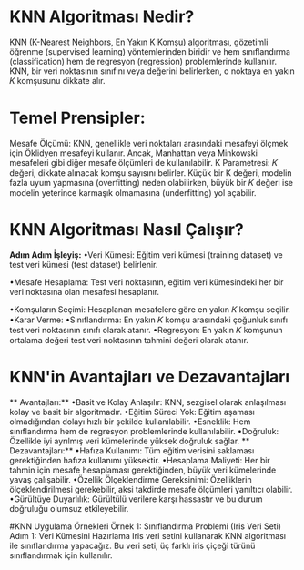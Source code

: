 # KNN Algoritması Nedir?
KNN (K-Nearest Neighbors, En Yakın K Komşu) algoritması, gözetimli öğrenme (supervised learning) yöntemlerinden biridir ve hem sınıflandırma (classification) hem de regresyon (regression) problemlerinde kullanılır. 
KNN, bir veri noktasının sınıfını veya değerini belirlerken, o noktaya en yakın 𝐾 komşusunu dikkate alır.

# Temel Prensipler:
Mesafe Ölçümü: KNN, genellikle veri noktaları arasındaki mesafeyi ölçmek için Öklidyen mesafeyi kullanır. Ancak, Manhattan veya Minkowski mesafeleri gibi diğer mesafe ölçümleri de kullanılabilir.
K Parametresi: 
𝐾 değeri, dikkate alınacak komşu sayısını belirler. Küçük bir K değeri, modelin fazla uyum yapmasına (overfitting) neden olabilirken, büyük bir 𝐾 değeri ise modelin yeterince karmaşık olmamasına (underfitting) yol açabilir.

# KNN Algoritması Nasıl Çalışır?
**Adım Adım İşleyiş:**
•Veri Kümesi: Eğitim veri kümesi (training dataset) ve test veri kümesi (test dataset) belirlenir.

•Mesafe Hesaplama: Test veri noktasının, eğitim veri kümesindeki her bir veri noktasına olan mesafesi hesaplanır.

•Komşuların Seçimi: Hesaplanan mesafelere göre en yakın 𝐾 komşu seçilir.
•Karar Verme:
•Sınıflandırma: En yakın 𝐾 komşu arasındaki çoğunluk sınıfı test veri noktasının sınıfı olarak atanır.
•Regresyon: En yakın 
𝐾 komşunun ortalama değeri test veri noktasının tahmini değeri olarak atanır.
# KNN'in Avantajları ve Dezavantajları
** Avantajları:** 
•Basit ve Kolay Anlaşılır: KNN, sezgisel olarak anlaşılması kolay ve basit bir algoritmadır.
•Eğitim Süreci Yok: Eğitim aşaması olmadığından dolayı hızlı bir şekilde kullanılabilir.
•Esneklik: Hem sınıflandırma hem de regresyon problemlerinde kullanılabilir.
•Doğruluk: Özellikle iyi ayrılmış veri kümelerinde yüksek doğruluk sağlar.
** Dezavantajları:** 
•Hafıza Kullanımı: Tüm eğitim verisini saklaması gerektiğinden hafıza kullanımı yüksektir.
•Hesaplama Maliyeti: Her bir tahmin için mesafe hesaplaması gerektiğinden, büyük veri kümelerinde yavaş çalışabilir.
•Özellik Ölçeklendirme Gereksinimi: Özelliklerin ölçeklendirilmesi gerekebilir, aksi takdirde mesafe ölçümleri yanıltıcı olabilir.
•Gürültüye Duyarlılık: Gürültülü verilere karşı hassastır ve bu durum doğruluğu olumsuz etkileyebilir.

#KNN Uygulama Örnekleri
Örnek 1: Sınıflandırma Problemi (Iris Veri Seti)
Adım 1: Veri Kümesini Hazırlama
Iris veri setini kullanarak KNN algoritması ile sınıflandırma yapacağız. Bu veri seti, üç farklı iris çiçeği türünü sınıflandırmak için kullanılır.
